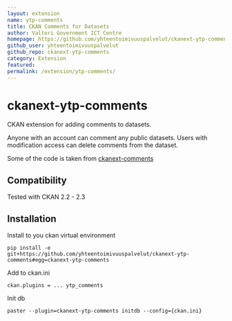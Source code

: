 ```yaml
---
layout: extension
name: ytp-comments
title: CKAN Comments for Datasets
author: Valtori Government ICT Centre
homepage: https://github.com/yhteentoimivuuspalvelut/ckanext-ytp-comments
github_user: yhteentoimivuuspalvelut
github_repo: ckanext-ytp-comments
category: Extension
featured:  
permalink: /extension/ytp-comments/
---
```



ckanext-ytp-comments
====================

CKAN extension for adding comments to datasets. 

Anyone with an account can comment any public datasets. Users with modification access can delete comments from the dataset.

Some of the code is taken from [ckanext-comments](https://github.com/rossjones/ckanext-comments)


## Compatibility

Tested with CKAN 2.2 - 2.3

## Installation

Install to you ckan virtual environment

```
pip install -e  git+https://github.com/yhteentoimivuuspalvelut/ckanext-ytp-comments#egg=ckanext-ytp-comments
```

Add to ckan.ini

```
ckan.plugins = ... ytp_comments
```

Init db

```
paster --plugin=ckanext-ytp-comments initdb --config={ckan.ini}
```
